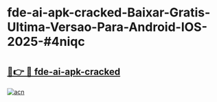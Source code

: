 # fde-ai-apk-cracked-Baixar-Gratis-Ultima-Versao-Para-Android-IOS-2025-#4niqc

# <h2><a href="https://ainizakaria.my?title=fde-ai-apk-cracked&ref=24M">🔗👉 🔴 fde-ai-apk-cracked</a></h2>

[![acn](https://github.com/user-attachments/assets/0f9c940e-d8b0-45ae-aac7-cd30a18b3e1c)](https://ainizakaria.my?title=fde-ai-apk-cracked&ref=24M)

